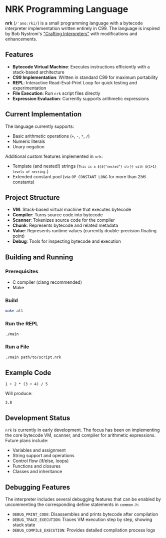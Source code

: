 # NRK Programming Language

**nrk** (`/ˈanɑːrki/`) is a small programming language with a bytecode interpreter implementation written entirely in C99.
The language is inspired by Bob Nystrom's ["Crafting Interpreters"](https://craftinginterpreters.com/) with modifications and enhancements.

## Features

- **Bytecode Virtual Machine**: Executes instructions efficiently with a stack-based architecture
- **C99 Implementation**: Written in standard C99 for maximum portability
- **REPL**: Interactive Read-Eval-Print Loop for quick testing and experimentation
- **File Execution**: Run `nrk` script files directly
- **Expression Evaluation**: Currently supports arithmetic expressions

## Current Implementation

The language currently supports:

- Basic arithmetic operations (`+`, `-`, `*`, `/`)
- Numeric literals
- Unary negation

Additional custom features implemented in `nrk`:

- Template (and nested!) strings (<code>`This is a ${${"nested"} str}} with ${1+1} levels of nesting.`</code>)
- Extended constant pool (via `OP_CONSTANT_LONG` for more than 256 constants)

## Project Structure

- **VM**: Stack-based virtual machine that executes bytecode
- **Compiler**: Turns source code into bytecode
- **Scanner**: Tokenizes source code for the compiler
- **Chunk**: Represents bytecode and related metadata
- **Value**: Represents runtime values (currently double-precision floating point)
- **Debug**: Tools for inspecting bytecode and execution

## Building and Running

### Prerequisites

- C compiler (clang recommended)
- Make

### Build

```bash
make all
```

### Run the REPL

```bash
./main
```

### Run a File

```bash
./main path/to/script.nrk
```

## Example Code

```
1 + 2 * (3 + 4) / 5
```

Will produce:

```
3.8
```

## Development Status

`nrk` is currently in early development. The focus has been on implementing the core bytecode VM, scanner, and compiler for arithmetic expressions. Future plans include:

- Variables and assignment
- String support and operations
- Control flow (if/else, loops)
- Functions and closures
- Classes and inheritance

## Debugging Features

The interpreter includes several debugging features that can be enabled by uncommenting the corresponding define statements in `common.h`:

- `DEBUG_PRINT_CODE`: Disassembles and prints bytecode after compilation
- `DEBUG_TRACE_EXECUTION`: Traces VM execution step by step, showing stack state
- `DEBUG_COMPILE_EXECUTION`: Provides detailed compilation process logs
